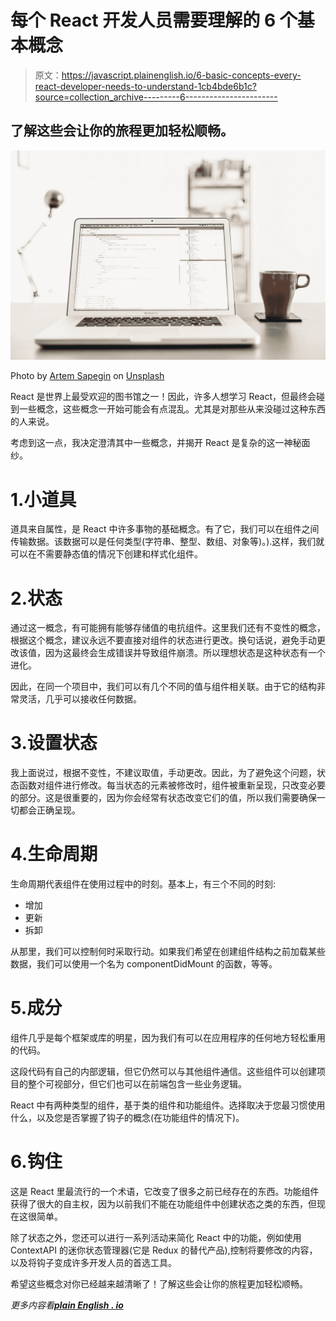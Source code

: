 # 每个 React 开发人员需要理解的 6 个基本概念

> 原文：<https://javascript.plainenglish.io/6-basic-concepts-every-react-developer-needs-to-understand-1cb4bde6b1c?source=collection_archive---------6----------------------->

## 了解这些会让你的旅程更加轻松顺畅。

![](img/646dcb0d68c3a983071af323e8776efa.png)

Photo by [Artem Sapegin](https://unsplash.com/@sapegin?utm_source=medium&utm_medium=referral) on [Unsplash](https://unsplash.com?utm_source=medium&utm_medium=referral)

React 是世界上最受欢迎的图书馆之一！因此，许多人想学习 React，但最终会碰到一些概念，这些概念一开始可能会有点混乱。尤其是对那些从来没碰过这种东西的人来说。

考虑到这一点，我决定澄清其中一些概念，并揭开 React 是复杂的这一神秘面纱。

# 1.小道具

道具来自属性，是 React 中许多事物的基础概念。有了它，我们可以在组件之间传输数据。该数据可以是任何类型(字符串、整型、数组、对象等)。).这样，我们就可以在不需要静态值的情况下创建和样式化组件。

# 2.状态

通过这一概念，有可能拥有能够存储值的电抗组件。这里我们还有不变性的概念，根据这个概念，建议永远不要直接对组件的状态进行更改。换句话说，避免手动更改该值，因为这最终会生成错误并导致组件崩溃。所以理想状态是这种状态有一个进化。

因此，在同一个项目中，我们可以有几个不同的值与组件相关联。由于它的结构非常灵活，几乎可以接收任何数据。

# 3.设置状态

我上面说过，根据不变性，不建议取值，手动更改。因此，为了避免这个问题，状态函数对组件进行修改。每当状态的元素被修改时，组件被重新呈现，只改变必要的部分。这是很重要的，因为你会经常有状态改变它们的值，所以我们需要确保一切都会正确呈现。

# 4.生命周期

生命周期代表组件在使用过程中的时刻。基本上，有三个不同的时刻:

*   增加
*   更新
*   拆卸

从那里，我们可以控制何时采取行动。如果我们希望在创建组件结构之前加载某些数据，我们可以使用一个名为 componentDidMount 的函数，等等。

# 5.成分

组件几乎是每个框架或库的明星，因为我们有可以在应用程序的任何地方轻松重用的代码。

这段代码有自己的内部逻辑，但它仍然可以与其他组件通信。这些组件可以创建项目的整个可视部分，但它们也可以在前端包含一些业务逻辑。

React 中有两种类型的组件，基于类的组件和功能组件。选择取决于您最习惯使用什么，以及您是否掌握了钩子的概念(在功能组件的情况下)。

# 6.钩住

这是 React 里最流行的一个术语，它改变了很多之前已经存在的东西。功能组件获得了很大的自主权，因为以前我们不能在功能组件中创建状态之类的东西，但现在这很简单。

除了状态之外，您还可以进行一系列活动来简化 React 中的功能，例如使用 ContextAPI 的迷你状态管理器(它是 Redux 的替代产品),控制将要修改的内容，以及将钩子变成许多开发人员的首选工具。

希望这些概念对你已经越来越清晰了！了解这些会让你的旅程更加轻松顺畅。

*更多内容看*[***plain English . io***](http://plainenglish.io/)